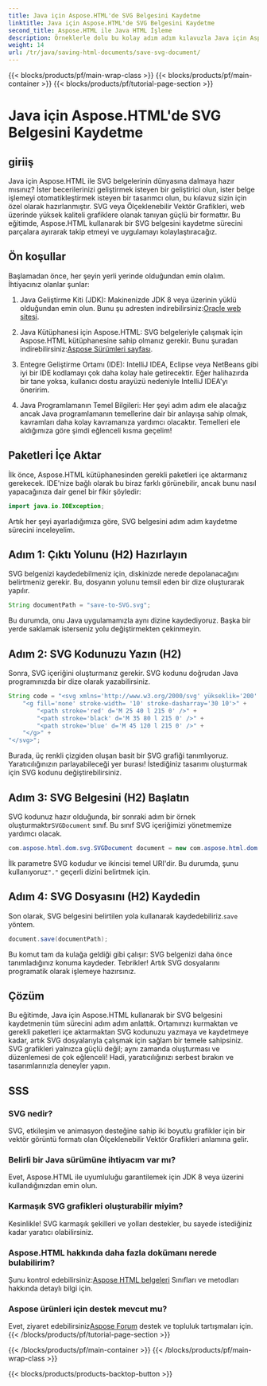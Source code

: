 ```yaml
---
title: Java için Aspose.HTML'de SVG Belgesini Kaydetme
linktitle: Java için Aspose.HTML'de SVG Belgesini Kaydetme
second_title: Aspose.HTML ile Java HTML İşleme
description: Örneklerle dolu bu kolay adım adım kılavuzla Java için Aspose.HTML kullanarak SVG belgelerinin nasıl kaydedileceğini öğrenin.
weight: 14
url: /tr/java/saving-html-documents/save-svg-document/
---
```


{{< blocks/products/pf/main-wrap-class >}}
{{< blocks/products/pf/main-container >}}
{{< blocks/products/pf/tutorial-page-section >}}

# Java için Aspose.HTML'de SVG Belgesini Kaydetme

## giriiş
Java için Aspose.HTML ile SVG belgelerinin dünyasına dalmaya hazır mısınız? İster becerilerinizi geliştirmek isteyen bir geliştirici olun, ister belge işlemeyi otomatikleştirmek isteyen bir tasarımcı olun, bu kılavuz sizin için özel olarak hazırlanmıştır. SVG veya Ölçeklenebilir Vektör Grafikleri, web üzerinde yüksek kaliteli grafiklere olanak tanıyan güçlü bir formattır. Bu eğitimde, Aspose.HTML kullanarak bir SVG belgesini kaydetme sürecini parçalara ayırarak takip etmeyi ve uygulamayı kolaylaştıracağız.
## Ön koşullar
Başlamadan önce, her şeyin yerli yerinde olduğundan emin olalım. İhtiyacınız olanlar şunlar:
1.  Java Geliştirme Kiti (JDK): Makinenizde JDK 8 veya üzerinin yüklü olduğundan emin olun. Bunu şu adresten indirebilirsiniz:[Oracle web sitesi](https://www.oracle.com/java/technologies/javase-jdk11-downloads.html).
  
2.  Java Kütüphanesi için Aspose.HTML: SVG belgeleriyle çalışmak için Aspose.HTML kütüphanesine sahip olmanız gerekir. Bunu şuradan indirebilirsiniz:[Aspose Sürümleri sayfası](https://releases.aspose.com/html/java/).
3. Entegre Geliştirme Ortamı (IDE): IntelliJ IDEA, Eclipse veya NetBeans gibi iyi bir IDE kodlamayı çok daha kolay hale getirecektir. Eğer halihazırda bir tane yoksa, kullanıcı dostu arayüzü nedeniyle IntelliJ IDEA'yı öneririm.
4. Java Programlamanın Temel Bilgileri: Her şeyi adım adım ele alacağız ancak Java programlamanın temellerine dair bir anlayışa sahip olmak, kavramları daha kolay kavramanıza yardımcı olacaktır.
Temelleri ele aldığımıza göre şimdi eğlenceli kısma geçelim!
## Paketleri İçe Aktar
İlk önce, Aspose.HTML kütüphanesinden gerekli paketleri içe aktarmanız gerekecek. IDE'nize bağlı olarak bu biraz farklı görünebilir, ancak bunu nasıl yapacağınıza dair genel bir fikir şöyledir:
```java
import java.io.IOException;
```

Artık her şeyi ayarladığımıza göre, SVG belgesini adım adım kaydetme sürecini inceleyelim.
## Adım 1: Çıktı Yolunu (H2) Hazırlayın
SVG belgenizi kaydedebilmeniz için, diskinizde nerede depolanacağını belirtmeniz gerekir. Bu, dosyanın yolunu temsil eden bir dize oluşturarak yapılır.
```java
String documentPath = "save-to-SVG.svg";
```
Bu durumda, onu Java uygulamamızla aynı dizine kaydediyoruz. Başka bir yerde saklamak isterseniz yolu değiştirmekten çekinmeyin.
## Adım 2: SVG Kodunuzu Yazın (H2)
Sonra, SVG içeriğini oluşturmanız gerekir. SVG kodunu doğrudan Java programınızda bir dize olarak yazabilirsiniz.
```java
String code = "<svg xmlns='http://www.w3.org/2000/svg' yükseklik='200' genişlik='300'>" +
    "<g fill='none' stroke-width= '10' stroke-dasharray='30 10'>" +
        "<path stroke='red' d='M 25 40 l 215 0' />" +
        "<path stroke='black' d='M 35 80 l 215 0' />" +
        "<path stroke='blue' d='M 45 120 l 215 0' />" +
    "</g>" +
"</svg>";
```
Burada, üç renkli çizgiden oluşan basit bir SVG grafiği tanımlıyoruz. Yaratıcılığınızın parlayabileceği yer burası! İstediğiniz tasarımı oluşturmak için SVG kodunu değiştirebilirsiniz.
## Adım 3: SVG Belgesini (H2) Başlatın
 SVG kodunuz hazır olduğunda, bir sonraki adım bir örnek oluşturmaktır`SVGDocument` sınıf. Bu sınıf SVG içeriğimizi yönetmemize yardımcı olacak.
```java
com.aspose.html.dom.svg.SVGDocument document = new com.aspose.html.dom.svg.SVGDocument(code, ".");
```
 İlk parametre SVG kodudur ve ikincisi temel URI'dir. Bu durumda, şunu kullanıyoruz`"."` geçerli dizini belirtmek için.
## Adım 4: SVG Dosyasını (H2) Kaydedin
 Son olarak, SVG belgesini belirtilen yola kullanarak kaydedebiliriz.`save` yöntem.
```java
document.save(documentPath);
```
Bu komut tam da kulağa geldiği gibi çalışır: SVG belgenizi daha önce tanımladığınız konuma kaydeder. Tebrikler! Artık SVG dosyalarını programatik olarak işlemeye hazırsınız.
## Çözüm
Bu eğitimde, Java için Aspose.HTML kullanarak bir SVG belgesini kaydetmenin tüm sürecini adım adım anlattık. Ortamınızı kurmaktan ve gerekli paketleri içe aktarmaktan SVG kodunuzu yazmaya ve kaydetmeye kadar, artık SVG dosyalarıyla çalışmak için sağlam bir temele sahipsiniz. SVG grafikleri yalnızca güçlü değil; aynı zamanda oluşturması ve düzenlemesi de çok eğlenceli! Hadi, yaratıcılığınızı serbest bırakın ve tasarımlarınızla deneyler yapın.
## SSS
### SVG nedir?
SVG, etkileşim ve animasyon desteğine sahip iki boyutlu grafikler için bir vektör görüntü formatı olan Ölçeklenebilir Vektör Grafikleri anlamına gelir.
### Belirli bir Java sürümüne ihtiyacım var mı?
Evet, Aspose.HTML ile uyumluluğu garantilemek için JDK 8 veya üzerini kullandığınızdan emin olun.
### Karmaşık SVG grafikleri oluşturabilir miyim?
Kesinlikle! SVG karmaşık şekilleri ve yolları destekler, bu sayede istediğiniz kadar yaratıcı olabilirsiniz.
### Aspose.HTML hakkında daha fazla dokümanı nerede bulabilirim?
 Şunu kontrol edebilirsiniz:[Aspose HTML belgeleri](https://reference.aspose.com/html/java/) Sınıfları ve metodları hakkında detaylı bilgi için.
### Aspose ürünleri için destek mevcut mu?
 Evet, ziyaret edebilirsiniz[Aspose Forum](https://forum.aspose.com/c/html/29) destek ve topluluk tartışmaları için.
{{< /blocks/products/pf/tutorial-page-section >}}

{{< /blocks/products/pf/main-container >}}
{{< /blocks/products/pf/main-wrap-class >}}

{{< blocks/products/products-backtop-button >}}
